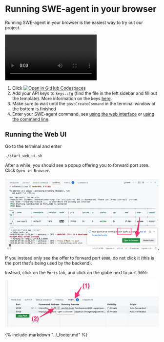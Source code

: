 # Running SWE-agent in your browser

Running SWE-agent in your browser is the easiest way to try out our project.

<video controls>
<source src=" https://github.com/princeton-nlp/SWE-agent/assets/13602468/44d60674-59ca-4986-9b22-7052a45cbed9" type="video/mp4">
</video>

1. Click [![Open in GitHub Codespaces](https://github.com/codespaces/badge.svg)](https://codespaces.new/princeton-nlp/SWE-agent)
2. Add your API keys to `keys.cfg` (find the file in the left sidebar and fill out the template). More information on the keys [here](keys.md).
3. Make sure to wait until the `postCreateCommand` in the terminal window at the bottom is finished
4. Enter your SWE-agent command, see [using the web interface](../usage/web_ui.md) or [using the command line](../usage/cl_tutorial.md).

## Running the Web UI

Go to the terminal and enter

```bash
./start_web_ui.sh
```

After a while, you should see a popup offering you to forward port `3000`. Click `Open in Browser`.

![port 3000 forwarding popup](../assets/open_port_default.png)

If you instead only see the offer to forward port `8000`, do not click it (this is the port that's being used by the backend).

Instead, click on the `Ports` tab, and click on the globe next to port `3000`:

![port 3000 forwarding manual](../assets/open_port_in_browser.png)

{% include-markdown "../_footer.md" %}